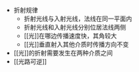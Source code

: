 - 折射规律
	- 折射光线与入射光线，法线在同一平面内
	- 折射光线和入射光线分别位居法线两侧
	- [[光]]在哪边传播速度快，其角较大
	- [[光]]垂直射入其他介质时传播方向不变
- [[光]]的折射需要发生在两种介质之间
- [[光路可逆]]